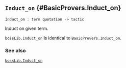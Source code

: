 ## `Induct_on` {#BasicProvers.Induct_on}


```
Induct_on : term quotation -> tactic
```



Induct on given term.


`bossLib.Induct_on` is identical to `BasicProvers.Induct_on`.

### See also

[`bossLib.Induct_on`](#bossLib.Induct_on)

